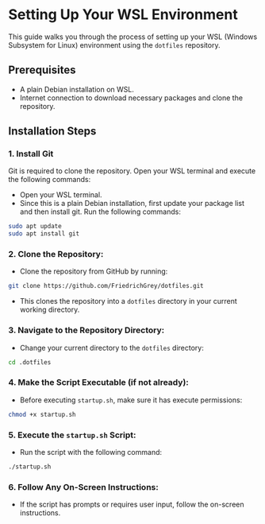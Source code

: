 # Setting Up Your WSL Environment

This guide walks you through the process of setting up your WSL (Windows Subsystem for Linux) environment using the `dotfiles` repository.

## Prerequisites

- A plain Debian installation on WSL.
- Internet connection to download necessary packages and clone the repository.

## Installation Steps

### 1. Install Git

Git is required to clone the repository. Open your WSL terminal and execute the following commands:
- Open your WSL terminal.
- Since this is a plain Debian installation, first update your package list and then install git. Run the following commands:
```bash
sudo apt update
sudo apt install git
```

### 2. **Clone the Repository**:
- Clone the repository from GitHub by running:
```bash
git clone https://github.com/FriedrichGrey/dotfiles.git
```
- This clones the repository into a `dotfiles` directory in your current working directory.

### 3. **Navigate to the Repository Directory**:
- Change your current directory to the `dotfiles` directory:
```bash
cd .dotfiles
```

### 4. **Make the Script Executable** (if not already):
- Before executing `startup.sh`, make sure it has execute permissions:
```bash
chmod +x startup.sh
```

### 5. **Execute the `startup.sh` Script**:
- Run the script with the following command:
```bash
./startup.sh
```

### 6. **Follow Any On-Screen Instructions**:
- If the script has prompts or requires user input, follow the on-screen instructions.

